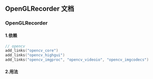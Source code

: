 ## OpenGLRecorder 文档

### OpenGLRecorder

#### 1.依赖

~~~cpp
// opencv
add_links("opencv_core")
add_links("opencv_highgui")
add_links("opencv_imgproc", "opencv_videoio", "opencv_imgcodecs")
~~~

#### 2.用法